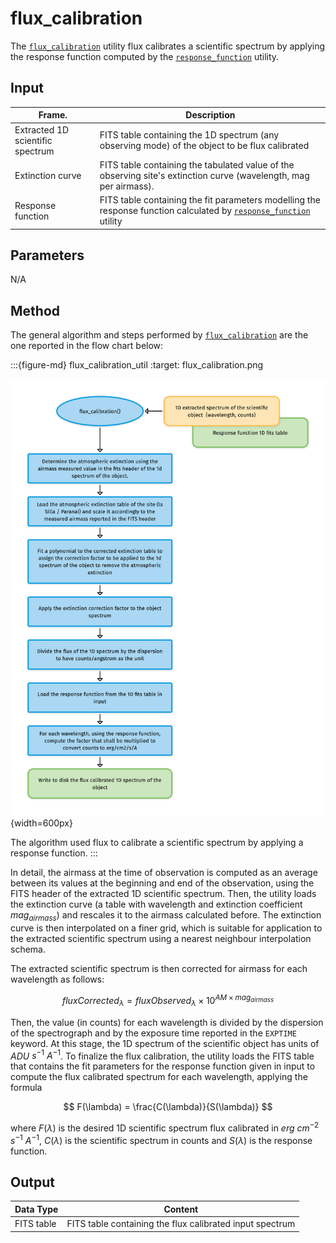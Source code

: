 # flux_calibration

The [`flux_calibration`](#soxspipe.commonutils.flux_calibration) utility flux calibrates a scientific spectrum by applying the response function computed by the [`response_function`](#soxspipe.commonutils.response_function) utility.

## Input

| Frame.                   | Description                                   | 
| ------------------------ | --------------------------------------------- |
| Extracted  1D scientific spectrum | FITS table containing the 1D spectrum (any observing mode) of the object to be flux calibrated |  
| Extinction curve | FITS table containing the tabulated value of the observing site's extinction curve (wavelength, mag per airmass).|
| Response function | FITS table containing the fit parameters modelling the response function calculated by [`response_function`](#soxspipe.commonutils.response_function) utility |

## Parameters

N/A

## Method
The general algorithm and steps performed by [`flux_calibration`](#soxspipe.commonutils.flux_calibration) are the one reported in the flow chart below:

:::{figure-md} flux_calibration_util
:target: flux_calibration.png

![](flux_calibration.png){width=600px}

The algorithm used flux to calibrate a scientific spectrum by applying a response function.
:::

In detail, the airmass at the time of observation is computed as an average between its values at the beginning and end of the observation, using the FITS header of the extracted 1D scientific spectrum.
Then, the utility loads the extinction curve (a table with wavelength and extinction coefficient $mag_{airmass}$) and rescales it to the airmass calculated before. The extinction curve is then interpolated on a finer grid, which is suitable for application to the extracted scientific spectrum using a nearest neighbour interpolation schema.

The extracted scientific spectrum is then corrected for airmass for each wavelength as follows:

$$
fluxCorrected_{\lambda} = fluxObserved_{\lambda} \times 10^{AM \times mag_{airmass}}
$$

Then, the value (in counts) for each wavelength is divided by the dispersion of the spectrograph and by the exposure time reported in the `EXPTIME` keyword. At this stage, the 1D spectrum of the scientific object has units of $ADU$ $s^{-1}$ $A^{-1}$. To finalize the flux calibration, the utility loads the FITS table that contains the fit parameters for the response function given in input to compute the flux calibrated spectrum for each wavelength, applying the formula

$$
F(\lambda) = \frac{C(\lambda)}{S(\lambda)}
$$

where $F(\lambda)$ is the desired 1D scientific spectrum flux calibrated in $erg$ $cm^{-2}$ $s^{-1}$ ${A^{-1}}$, $C(\lambda)$ is the scientific spectrum in counts and $S(\lambda)$ is the response function.


## Output

| Data Type | Content |
| ------------------------ | --------------------------------------------- |
|FITS table |FITS table containing the flux calibrated input spectrum|

<!-- ## Utility API


:::{autodoc2-object} soxspipe.commonutils.flux_calibration.flux_calibration
:::
 -->
